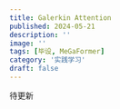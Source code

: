 ```yaml
---
title: Galerkin Attention
published: 2024-05-21
description: ''
image: ''
tags: [毕设, MeGaFormer]
category: '实践学习'
draft: false 
---
```

待更新